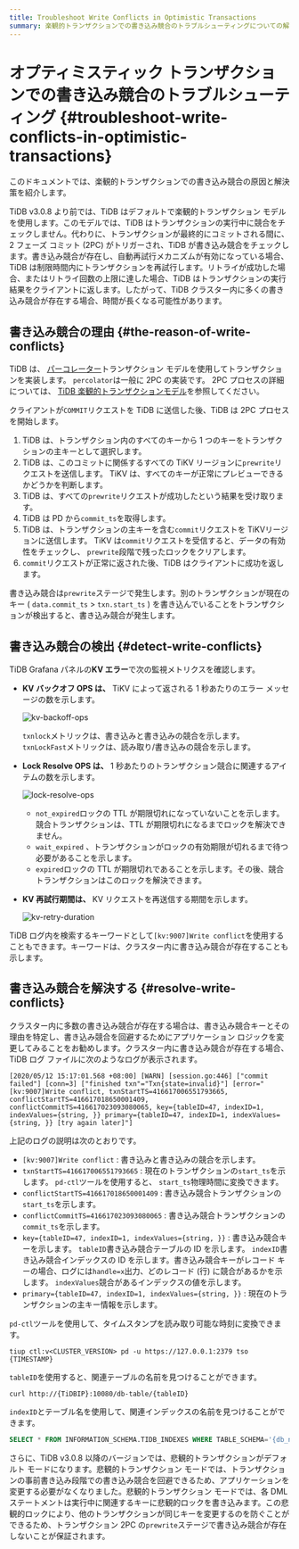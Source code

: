 ```yaml
---
title: Troubleshoot Write Conflicts in Optimistic Transactions
summary: 楽観的トランザクションでの書き込み競合のトラブルシューティングについての解説。TiDB v3.0.8以前では、書き込み競合が多く発生する可能性があります。書き込み競合の検出と解決方法について説明しています。TiDB v3.0.8以降では、悲観的トランザクションモードがデフォルトになり、書き込み競合を回避できるようになりました。
---
```


# オプティミスティック トランザクションでの書き込み競合のトラブルシューティング {#troubleshoot-write-conflicts-in-optimistic-transactions}

このドキュメントでは、楽観的トランザクションでの書き込み競合の原因と解決策を紹介します。

TiDB v3.0.8 より前では、TiDB はデフォルトで楽観的トランザクション モデルを使用します。このモデルでは、TiDB はトランザクションの実行中に競合をチェックしません。代わりに、トランザクションが最終的にコミットされる間に、2 フェーズ コミット (2PC) がトリガーされ、TiDB が書き込み競合をチェックします。書き込み競合が存在し、自動再試行メカニズムが有効になっている場合、TiDB は制限時間内にトランザクションを再試行します。リトライが成功した場合、またはリトライ回数の上限に達した場合、TiDB はトランザクションの実行結果をクライアントに返します。したがって、TiDB クラスター内に多くの書き込み競合が存在する場合、時間が長くなる可能性があります。

## 書き込み競合の理由 {#the-reason-of-write-conflicts}

TiDB は、 [パーコレーター](https://www.usenix.org/legacy/event/osdi10/tech/full_papers/Peng.pdf)トランザクション モデルを使用してトランザクションを実装します。 `percolator`は一般に 2PC の実装です。 2PC プロセスの詳細については、 [TiDB 楽観的トランザクションモデル](/optimistic-transaction.md)を参照してください。

クライアントが`COMMIT`リクエストを TiDB に送信した後、TiDB は 2PC プロセスを開始します。

1.  TiDB は、トランザクション内のすべてのキーから 1 つのキーをトランザクションの主キーとして選択します。
2.  TiDB は、このコミットに関係するすべての TiKV リージョンに`prewrite`リクエストを送信します。 TiKV は、すべてのキーが正常にプレビューできるかどうかを判断します。
3.  TiDB は、すべての`prewrite`リクエストが成功したという結果を受け取ります。
4.  TiDB は PD から`commit_ts`を取得します。
5.  TiDB は、トランザクションの主キーを含む`commit`リクエストを TiKVリージョンに送信します。 TiKV は`commit`リクエストを受信すると、データの有効性をチェックし、 `prewrite`段階で残ったロックをクリアします。
6.  `commit`リクエストが正常に返された後、TiDB はクライアントに成功を返します。

書き込み競合は`prewrite`ステージで発生します。別のトランザクションが現在のキー ( `data.commit_ts` &gt; `txn.start_ts` ) を書き込んでいることをトランザクションが検出すると、書き込み競合が発生します。

## 書き込み競合の検出 {#detect-write-conflicts}

TiDB Grafana パネルの**KV エラー**で次の監視メトリクスを確認します。

-   **KV バックオフ OPS は、** TiKV によって返される 1 秒あたりのエラー メッセージの数を示します。

    ![kv-backoff-ops](https://docs-download.pingcap.com/media/images/docs/troubleshooting-write-conflict-kv-backoff-ops.png)

    `txnlock`メトリックは、書き込みと書き込みの競合を示します。 `txnLockFast`メトリックは、読み取り/書き込みの競合を示します。

-   **Lock Resolve OPS は、** 1 秒あたりのトランザクション競合に関連するアイテムの数を示します。

    ![lock-resolve-ops](https://docs-download.pingcap.com/media/images/docs/troubleshooting-write-conflict-lock-resolve-ops.png)

    -   `not_expired`ロックの TTL が期限切れになっていないことを示します。競合トランザクションは、TTL が期限切れになるまでロックを解決できません。
    -   `wait_expired` 、トランザクションがロックの有効期限が切れるまで待つ必要があることを示します。
    -   `expired`ロックの TTL が期限切れであることを示します。その後、競合トランザクションはこのロックを解決できます。

-   **KV 再試行期間は、** KV リクエストを再送信する期間を示します。

    ![kv-retry-duration](https://docs-download.pingcap.com/media/images/docs/troubleshooting-write-conflict-kv-retry-duration.png)

TiDB ログ内を検索するキーワードとして`[kv:9007]Write conflict`を使用することもできます。キーワードは、クラスター内に書き込み競合が存在することも示します。

## 書き込み競合を解決する {#resolve-write-conflicts}

クラスター内に多数の書き込み競合が存在する場合は、書き込み競合キーとその理由を特定し、書き込み競合を回避するためにアプリケーション ロジックを変更してみることをお勧めします。クラスター内に書き込み競合が存在する場合、TiDB ログ ファイルに次のようなログが表示されます。

```log
[2020/05/12 15:17:01.568 +08:00] [WARN] [session.go:446] ["commit failed"] [conn=3] ["finished txn"="Txn{state=invalid}"] [error="[kv:9007]Write conflict, txnStartTS=416617006551793665, conflictStartTS=416617018650001409, conflictCommitTS=416617023093080065, key={tableID=47, indexID=1, indexValues={string, }} primary={tableID=47, indexID=1, indexValues={string, }} [try again later]"]
```

上記のログの説明は次のとおりです。

-   `[kv:9007]Write conflict` : 書き込みと書き込みの競合を示します。
-   `txnStartTS=416617006551793665` : 現在のトランザクションの`start_ts`を示します。 `pd-ctl`ツールを使用すると、 `start_ts`物理時間に変換できます。
-   `conflictStartTS=416617018650001409` : 書き込み競合トランザクションの`start_ts`を示します。
-   `conflictCommitTS=416617023093080065` : 書き込み競合トランザクションの`commit_ts`を示します。
-   `key={tableID=47, indexID=1, indexValues={string, }}` : 書き込み競合キーを示します。 `tableID`書き込み競合テーブルの ID を示します。 `indexID`書き込み競合インデックスの ID を示します。書き込み競合キーがレコード キーの場合、ログには`handle=x`出力、どのレコード (行) に競合があるかを示します。 `indexValues`競合があるインデックスの値を示します。
-   `primary={tableID=47, indexID=1, indexValues={string, }}` : 現在のトランザクションの主キー情報を示します。

`pd-ctl`ツールを使用して、タイムスタンプを読み取り可能な時刻に変換できます。

```shell
tiup ctl:v<CLUSTER_VERSION> pd -u https://127.0.0.1:2379 tso {TIMESTAMP}
```

`tableID`を使用すると、関連テーブルの名前を見つけることができます。

```shell
curl http://{TiDBIP}:10080/db-table/{tableID}
```

`indexID`とテーブル名を使用して、関連インデックスの名前を見つけることができます。

```sql
SELECT * FROM INFORMATION_SCHEMA.TIDB_INDEXES WHERE TABLE_SCHEMA='{db_name}' AND TABLE_NAME='{table_name}' AND INDEX_ID={indexID};
```

さらに、TiDB v3.0.8 以降のバージョンでは、悲観的トランザクションがデフォルト モードになります。悲観的トランザクション モードでは、トランザクションの事前書き込み段階での書き込み競合を回避できるため、アプリケーションを変更する必要がなくなりました。悲観的トランザクション モードでは、各 DML ステートメントは実行中に関連するキーに悲観的ロックを書き込みます。この悲観的ロックにより、他のトランザクションが同じキーを変更するのを防ぐことができるため、トランザクション 2PC の`prewrite`ステージで書き込み競合が存在しないことが保証されます。
